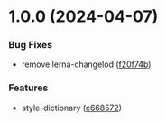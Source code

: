 # 1.0.0 (2024-04-07)


### Bug Fixes

* remove lerna-changelod ([f20f74b](https://github.com/thornbug90/test-release/commit/f20f74ba113ed564b47ede38847a20ae5b6939b6))


### Features

* style-dictionary ([c668572](https://github.com/thornbug90/test-release/commit/c66857264d191814f087626e1aa37127b479d1af))



